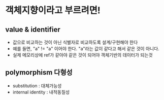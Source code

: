 # 객체지향이라고 부르려면!
## value & identifier
- 값으로 비교하는 것이 아닌 식별자로 비교하도록 설계/구현해야 한다
- 예를 들면, "a" != "a" 이어야 한다. "a"라는 값이 같다고 해서 같은 것이 아니다. 
- 실제 메모리상에 ref가 같아야 같은 것이 되어야 객체기반의 데이터가 되는것

## polymorphism 다형성
- substitution : 대체가능성
- internal identity : 내적동질성
